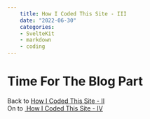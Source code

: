 ```yaml
---
    title: How I Coded This Site - III  
    date: "2022-06-30"
    categories:
    - SvelteKit
    - markdown
    - coding
---
```


<script>
    import 'prism-themes/themes/prism-vsc-dark-plus.min.css'
</script>



<h1 class = "subH1">Time For The Blog Part</h1>


<div class="vert2em" />
<div class="left">Back to <a href="./HOWTO-II"> How I Coded This Site - II</a></div>
<div class="right">On to&nbsp;<a href="./HOWTO-III"> How I Coded This Site - IV</a></div>
<div class="clear"/>

